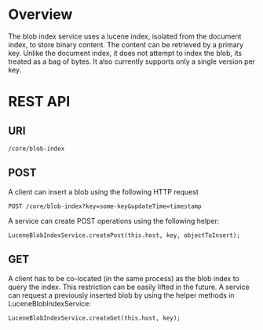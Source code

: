# Overview

The blob index service uses a lucene index, isolated from the document index, to store binary content. The content can be retrieved by a primary key. Unlike the document index, it does not attempt to index the blob, its treated as a bag of bytes. It also currently supports only a single version per key.

# REST API

## URI
```
/core/blob-index
```
## POST

A client can insert a blob using the following HTTP request
```
POST /core/blob-index?key=some-key&updateTime=timestamp
```
A service can create POST operations using the following helper:
```
LuceneBlobIndexService.createPost(this.host, key, objectToInsert);
```
## GET

A client has to be co-located (in the same process) as the blob index to query the index. This restriction can be easily lifted in the future. A service can request a previously inserted blob by using the helper methods in LuceneBlobIndexService:
```
LuceneBlobIndexService.createGet(this.host, key);
```